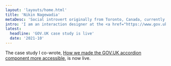 ```yaml
---
layout: 'layouts/home.html'
title: 'Nikin Nagewadia'
metaDesc: 'Social introvert originally from Toronto, Canada, currently living in London, England. Interaction designer at Government Digital Service.'
intro: 'I am an interaction designer at the <a href="https://www.gov.uk/government/organisations/government-digital-service">Government Digital Service</a>.'
latest:
  headline: 'GOV.UK case study is live'
  date: '2021-10'
---
```


<p>The case study I co-wrote, <a href='https://insidegovuk.blog.gov.uk/2021/10/29/how-we-made-the-gov-uk-accordion-component-more-accessible/' rel='external'>How we made the GOV.UK accordion component more accessible</a>, is now live.</p>
